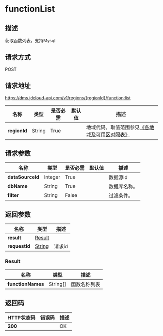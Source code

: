 # functionList


## 描述
获取函数列表，支持Mysql

## 请求方式
POST

## 请求地址
https://dms.jdcloud-api.com/v1/regions/{regionId}/function:list

|名称|类型|是否必需|默认值|描述|
|---|---|---|---|---|
|**regionId**|String|True| |地域代码，取值范围参见[《各地域及可用区对照表》](../Enum-Definitions/Regions-AZ.md)|

## 请求参数
|名称|类型|是否必需|默认值|描述|
|---|---|---|---|---|
|**dataSourceId**|Integer|True| |数据源id|
|**dbName**|String|True| |数据库名称。|
|**filter**|String|False| |过滤条件。|


## 返回参数
|名称|类型|描述|
|---|---|---|
|**result**|[Result](functionlist#result)| |
|**requestId**|[String](functionlist#result)|请求id|

### <div id="result">Result</div>
|名称|类型|描述|
|---|---|---|
|**functionNames**|String[]|函数名称列表|

## 返回码
|HTTP状态码|错误码|描述|
|---|---|---|
|**200**||OK|
